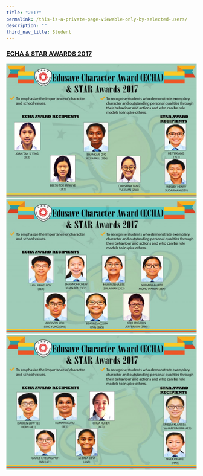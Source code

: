 ```yaml
---
title: "2017"
permalink: /this-is-a-private-page-viewable-only-by-selected-users/
description: ""
third_nav_title: Student
---
```

<h3><u>ECHA &amp; STAR AWARDS 2017</u></h3>

![](/images/ECH%202017%201.jpg)
![](/images/ECH%202017%202.jpg)
![](/images/ECH%202017%203.jpg)
